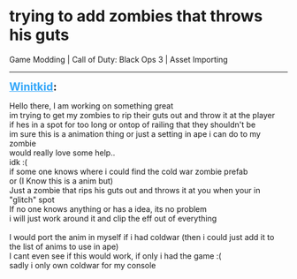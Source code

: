 # trying to add zombies that throws his guts
Game Modding | Call of Duty: Black Ops 3 | Asset Importing

---
<strong style="font-size: 1.4em;"><span style="text-decoration: underline;text-decoration-color: #34a7f9;"><span style="color:#34a7f9;">Winitkid</span></span>:</strong>

<p>Hello there, I am working on something great<br />im trying to get my zombies to rip their guts out and throw it at the player<br />if hes in a spot for too long or ontop of railing that they shouldn&#39;t be<br />im sure this is a animation thing or just a setting in ape i can do to my zombie<br />would really love some help..<br />idk :(<br />if some one knows where i could find the cold war zombie prefab<br />or (I Know this is a anim but)<br />Just a zombie that rips his guts out and throws it at you when your in &quot;glitch&quot; spot<br />If no one knows anything or has a idea, its no problem<br />i will just work around it and clip the eff out of everything<br /><br />I would port the anim in myself if i had coldwar (then i could just add it to the list of anims to use in ape)<br />I cant even see if this would work, if only i had the game :(<br />sadly i only own coldwar for my console</p>
